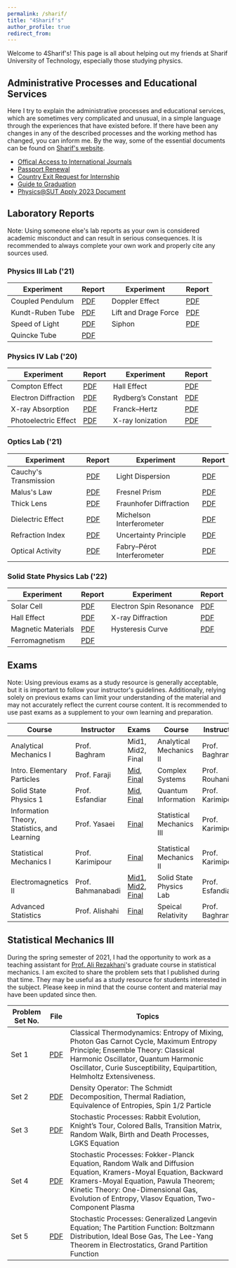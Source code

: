```yaml
---
permalink: /sharif/
title: "4Sharif's"
author_profile: true
redirect_from: 
---
```

Welcome to 4Sharif's! This page is all about helping out my friends at Sharif University of Technology, especially those studying physics.

## Administrative Processes and Educational Services
Here I try to explain the administrative processes and educational services, which are sometimes very complicated and unusual, in a simple language through the experiences that have existed before. If there have been any changes in any of the described processes and the working method has changed, you can inform me. By the way, some of the essential documents can be found on [Sharif's website](https://ac.sharif.edu/docs/).

  * [Offical Access to International Journals](https://docs.google.com/document/d/1euOIXuhRzhtx9LPAMQIYouMWp4zLEpkaHmIPzjvdPhI/edit?usp=sharing)
  * [Passport Renewal](https://docs.google.com/document/d/1YXcG_UWKGIt1MkNTjGJXiTLxMBv16ZwDGhHj4UpoQh4/edit?usp=sharing)
  * [Country Exit Request for Internship](https://docs.google.com/document/d/1CfXVzdVDFHhR4SGVYqlKr5qPpEX_6F9NdPn_ucHK4Zo/edit?usp=sharing)
  * [Guide to Graduation](/files/Guide_to_Graduation.pdf)
  * [Physics@SUT Apply 2023 Document](https://docs.google.com/spreadsheets/d/1Zk1THuVR64NTIRo9FpmihK19gbMLDqwc6jWFkw_tR2Q/edit?usp=sharing)

## Laboratory Reports
Note: Using someone else's lab reports as your own is considered academic misconduct and can result in serious consequences. It is recommended to always complete your own work and properly cite any sources used.

### Physics III Lab ('21)

| Experiment       | Report   | Experiment       | Report   | 
| -----------   | -------   | ----------   | -------   | 
| Coupled Pendulum  | [PDF](/files/GL3-1.pdf)|  Doppler Effect  | [PDF](/files/GL3-2.pdf)| 
| Kundt-Ruben Tube  | [PDF](/files/GL3-3.pdf)| Lift and Drage Force  | [PDF](/files/GL3-4.pdf)| 
| Speed of Light  | [PDF](/files/GL3-5.pdf)| Siphon  | [PDF](/files/GL3-6.pdf)| 
| Quincke Tube  | [PDF](/files/GL3-7.pdf)| | |

### Physics IV Lab ('20)

| Experiment       | Report   | Experiment       | Report   | 
| -----------   | -------   | ----------   | -------   | 
| Compton Effect  | [PDF](/files/GL4-1.pdf)|  Hall Effect  | [PDF](/files/GL4-2.pdf)| 
| Electron Diffraction  | [PDF](/files/GL4-3.pdf)| Rydberg’s Constant  | [PDF](/files/GL4-4.pdf)| 
| X-ray Absorption  | [PDF](/files/GL4-5.pdf)| Franck–Hertz | [PDF](/files/GL4-6.pdf)| 
| Photoelectric Effect  | [PDF](/files/GL4-7.pdf)| X-ray Ionization | [PDF](/files/GL4-8.pdf)|

### Optics Lab ('21)

| Experiment       | Report   | Experiment       | Report   | 
| -----------   | -------   | ----------   | -------   | 
| Cauchy's Transmission | [PDF](/files/Opt-1.pdf)|  Light Dispersion  | [PDF](/files/Opt-2.pdf)| 
| Malus's Law  | [PDF](/files/Opt-3.pdf)| Fresnel Prism | [PDF](/files/Opt-4.pdf)| 
| Thick Lens  | [PDF](/files/Opt-5.pdf)| Fraunhofer Diffraction | [PDF](/files/Opt-6.pdf)| 
| Dielectric Effect  | [PDF](/files/Opt-7.pdf)| Michelson Interferometer | [PDF](/files/Opt-8.pdf)|
| Refraction Index | [PDF](/files/Opt-9.pdf)| Uncertainty Principle | [PDF](/files/Opt-10.pdf)|
| Optical Activity | [PDF](/files/Opt-11.pdf)| Fabry–Pérot Interferometer| [PDF](/files/Opt-12.pdf)|

### Solid State Physics Lab ('22)

| Experiment       | Report   | Experiment       | Report   | 
| -----------   | -------   | ----------   | -------   | 
| Solar Cell | [PDF](/files/SSP-1.pdf) | Electron Spin Resonance | [PDF](/files/SSP-2.pdf) |
| Hall Effect | [PDF](/files/SSP-3.pdf) | X-ray Diffraction | [PDF](/files/SSP-4.pdf) |
| Magnetic Materials | [PDF](/files/SSP-5.pdf) | Hysteresis Curve | [PDF](/files/SSP-6.pdf) |
| Ferromagnetism | [PDF](/files/SSP-7.pdf) | | |

## Exams
Note: Using previous exams as a study resource is generally acceptable, but it is important to follow your instructor's guidelines. Additionally, relying solely on previous exams can limit your understanding of the material and may not accurately reflect the current course content. It is recommended to use past exams as a supplement to your own learning and preparation.

| Course | Instructor | Exams | Course | Instructor |  Exams |
| -------- | --------- | -------- | -------- | --------- | --------- |
| Analytical Mechanics I | Prof. Baghram | Mid1, Mid2, Final | Analytical Mechanics II | Prof. Baghram | Mid1, Mid2, [Final](/files/AM_Fin.pdf) | 
| Intro. Elementary Particles | Prof. Faraji | [Mid](/files/EP_Mid.pdf), [Final](/files/EP_Fin.pdf) | Complex Systems | Prof. Rouhani | [Final](/files/CS-Fin.pdf) | 
| Solid State Physics 1 | Prof. Esfandiar | [Mid](/files/SSP_Mid.pdf), [Final](/files/SSP_Fin.pdf) | Quantum Information | Prof. Karimipour | [Mid](/files/QI_Mid.pdf), [Final](/files/QI_Fin.pdf) |
| Information Theory, Statistics, and Learning | Prof. Yasaei | [Final](/files/ITSL_Fin.pdf) | Statistical Mechanics III | Prof. Karimipour | [Final](/files/SM3_Fin.pdf) |
| Statistical Mechanics I | Prof. Karimipour | [Final](/files/SM1_Fin_K.pdf) | Statistical Mechanics II | Prof. Karimipour | [Mid](/files/SM2_Mid_K.pdf), [Final](/files/SM2_Fin_K.pdf) |
| Electromagnetics II | Prof. Bahmanabadi | [Mid1](/files/EM2_Mid1.pdf), [Mid2](/files/EM2_Mid2.pdf), [Final](/files/EM2_Fin.pdf) | Solid State Physics Lab | Prof. Esfandiar | [Final](/files/SSPL_Fin.pdf) |
| Advanced Statistics | Prof. Alishahi | [Final](/files/AdvStat_F.pdf) | Speical Relativity | Prof. Baghram | [Final](/files/SR_Fin.pdf) |



## Statistical Mechanics III
During the spring semester of 2021, I had the opportunity to work as a teaching assistant for [Prof. Ali Rezakhani](http://sharif.edu/~rezakhani/Home.html)'s graduate course in statistical mechanics. I am excited to share the problem sets that I published during that time. They may be useful as a study resource for students interested in the subject. Please keep in mind that the course content and material may have been updated since then.

| Problem Set No. |  File |   Topics |
| -----------   | -------   | ----------   |  
| Set 1   | [PDF](/files/SM3-1.pdf)   | Classical Thermodynamics: Entropy of Mixing, Photon Gas Carnot Cycle, Maximum Entropy Principle; Ensemble Theory: Classical Harmonic Oscillator, Quantum Harmonic Oscillator, Curie Susceptibility, Equipartition, Helmholtz Extensiveness. |
| Set 2  | [PDF](/files/SM3-2.pdf)   | Density Operator: The Schmidt Decomposition, Thermal Radiation, Equivalence of Entropies, Spin 1/2 Particle |
| Set 3  | [PDF](/files/SM3-3.pdf)   | Stochastic Processes: Rabbit Evolution, Knight’s Tour, Colored Balls, Transition Matrix, Random Walk, Birth and Death Processes, LGKS Equation |
| Set 4  | [PDF](/files/SM3-4.pdf)   | Stochastic Processes: Fokker-Planck Equation, Random Walk and Diffusion Equation, Kramers-Moyal Equation, Backward Kramers-Moyal Equation, Pawula Theorem; Kinetic Theory: One-Dimensional Gas, Evolution of Entropy, Vlasov Equation, Two-Component Plasma |
| Set 5  | [PDF](/files/SM3-5.pdf)   | Stochastic Processes: Generalized Langevin Equation; The Partition Function: Boltzmann Distribution, Ideal Bose Gas, The Lee-Yang Theorem in Electrostatics, Grand Partition Function |
